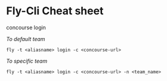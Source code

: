 # Fly-Cli Cheat sheet

concourse login

*To default team*

```fly -t <aliasname> login -c <concourse-url>```

*To specific team*

```fly -t <aliasname> login -c <concourse-url> -n <team_name>```
